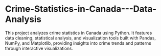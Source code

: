 # Crime-Statistics-in-Canada---Data-Analysis
This project analyzes crime statistics in Canada using Python. It features data cleaning, statistical analysis, and visualization tools built with Pandas, NumPy, and Matplotlib, providing insights into crime trends and patterns through interactive visualizations.
